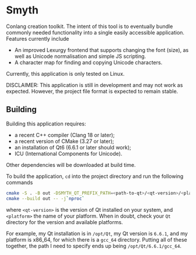 # Smyth
Conlang creation toolkit. The intent of this tool is to eventually bundle commonly
needed functionality into a single easily accessible application. Features currently
include
- An improved Lexurgy frontend that supports changing the font (size), as well as Unicode
  normalisation and simple JS scripting.
- A character map for finding and copying Unicode characters.

Currently, this application is only tested on Linux.

DISCLAIMER: This application is still in development and may not work as expected. 
However, the project file format is expected to remain stable.

## Building
Building this application requires:
- a recent C++ compiler (Clang 18 or later);
- a recent version of CMake (3.27 or later);
- an installation of Qt6 (6.6.1 or later should work);
- ICU (International Components for Unicode).

Other dependencies will be downloaded at build time.

To build the application, `cd` into the project directory and run the following commands
```bash
cmake -S . -B out -DSMYTH_QT_PREFIX_PATH=<path-to-qt>/<qt-version>/<platform>
cmake --build out -- -j`nproc`
``` 
where `<qt-version>` is the version of Qt installed on your system, and `<platform>` 
the name of your platform. When in doubt, check your `Qt` directory for the version
and available platforms.

For example, my Qt installation is in `/opt/Qt`, my Qt version is `6.6.1`, and my
platform is x86_64, for which there is a `gcc_64` directory. Putting all of these
together, the path I need to specify ends up being `/opt/Qt/6.6.1/gcc_64`.
